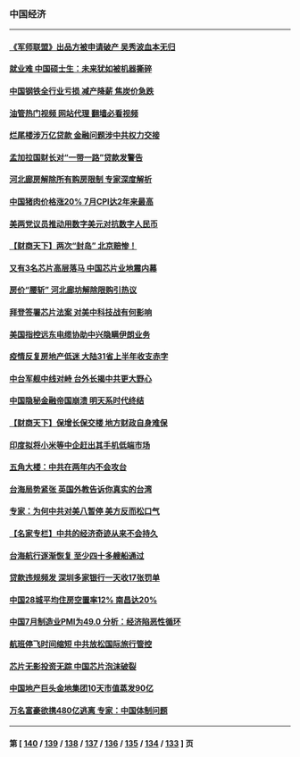 ### 中国经济
---
#### [《军师联盟》出品方被申请破产 吴秀波血本无归](../../pages/ncid283/n13799860.md?08111645) 
#### [就业难 中国硕士生：未来犹如被机器撕碎](../../pages/ncid283/n13799828.md?08111645) 
#### [中国钢铁全行业亏损 减产降薪 焦炭价急跌](../../pages/ncid283/n13799650.md?08111645) 
#### [油管热门视频 网站代理 翻墙必看视频](http://209.222.30.114:81/youtube.html?08111645)
#### [烂尾楼涉万亿贷款 金融问题涉中共权力交接](../../pages/ncid283/n13799798.md?08111645) 
#### [孟加拉国财长对“一带一路”贷款发警告](../../pages/ncid283/n13799259.md?08111645) 
#### [河北廊房解除所有购房限制 专家深度解析](../../pages/ncid283/n13799355.md?08111645) 
#### [中国猪肉价格涨20% 7月CPI达2年来最高](../../pages/ncid283/n13799359.md?08111645) 
#### [美两党议员推动用数字美元对抗数字人民币](../../pages/ncid283/n13799236.md?08111645) 
#### [【财商天下】两次“封岛” 北京赔惨！](../../pages/ncid283/n13799013.md?08111645) 
#### [又有3名芯片高层落马 中国芯片业地震内幕](../../pages/ncid283/n13798941.md?08111645) 
#### [房价“腰斩” 河北廊坊解除限购引热议](../../pages/ncid283/n13798946.md?08111645) 
#### [拜登签署芯片法案 对美中科技战有何影响](../../pages/ncid283/n13798973.md?08111645) 
#### [美国指控远东电缆协助中兴隐瞒伊朗业务](../../pages/ncid283/n13798971.md?08111645) 
#### [疫情反复房地产低迷 大陆31省上半年收支赤字](../../pages/ncid283/n13798532.md?08111645) 
#### [中台军舰中线对峙 台外长揭中共更大野心](../../pages/ncid283/n13798740.md?08111645) 
#### [中国隐秘金融帝国崩溃 明天系时代终结](../../pages/ncid283/n13798440.md?08111645) 
#### [【财商天下】保增长保交楼 地方财政自身难保](../../pages/ncid283/n13798346.md?08111645) 
#### [印度拟将小米等中企赶出其手机低端市场](../../pages/ncid283/n13798324.md?08111645) 
#### [五角大楼：中共在两年内不会攻台](../../pages/ncid283/n13798354.md?08111645) 
#### [台海局势紧张 英国外教告诉你真实的台湾](../../pages/ncid283/n13798341.md?08111645) 
#### [专家：为何中共对美八暂停 美方反而松口气](../../pages/ncid283/n13798323.md?08111645) 
#### [【名家专栏】中共的经济奇迹从来不会持久](../../pages/ncid283/n13798186.md?08111645) 
#### [台海航行逐渐恢复 至少四十多艘船通过](../../pages/ncid283/n13798173.md?08111645) 
#### [贷款违规频发 深圳多家银行一天收17张罚单](../../pages/ncid283/n13798097.md?08111645) 
#### [中国28城平均住房空置率12% 南昌达20%](../../pages/ncid283/n13797666.md?08111645) 
#### [中国7月制造业PMI为49.0 分析：经济陷恶性循环](../../pages/ncid283/n13797619.md?08111645) 
#### [航班停飞时间缩短 中共放松国际旅行管控](../../pages/ncid283/n13797400.md?08111645) 
#### [芯片无影投资无踪 中国芯片泡沫破裂](../../pages/ncid283/n13797222.md?08111645) 
#### [中国地产巨头金地集团10天市值蒸发90亿](../../pages/ncid283/n13797196.md?08111645) 
#### [万名富豪欲携480亿逃离 专家：中国体制问题](../../pages/ncid283/n13797173.md?08111645) 

---
#### 第 [ [140](./140.md?08111645) / [139](./139.md?08111645) / [138](./138.md?08111645) / [137](./137.md?08111645) / [136](./136.md?08111645) / [135](./135.md?08111645) / [134](./134.md?08111645) / [133](./133.md?08111645) ] 页
